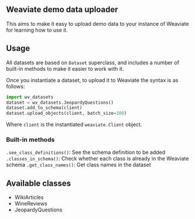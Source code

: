 ## Weaviate demo data uploader

This aims to make it easy to upload demo data to your instance of Weaviate for learning how to use it. 

## Usage

All datasets are based on `Dataset` superclass, and includes a number of built-in methods to make it easier to work with it. 

Once you instantiate a dataset, to upload it to Weaviate the syntax is as follows:

```python
import wv_datasets
dataset = wv_datasets.JeopardyQuestions()
dataset.add_to_schema(client)
dataset.upload_objects(client, batch_size=100)
```

Where `client` is the instantiated `weaviate.Client` object.

### Built-in methods

`.see_class_definitions()`: See the schema definition to be added
`.classes_in_schema()`: Check whether each class is already in the Weaviate schema
`.get_class_names()`: Get class names in the dataset

## Available classes

- WikiArticles 
- WineReviews
- JeopardyQuestions
